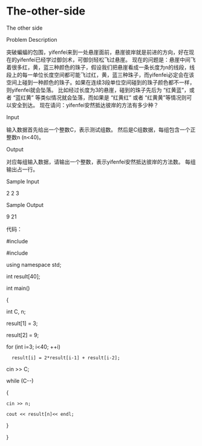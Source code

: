 # The-other-side

The other side

Problem Description

突破蝙蝠的包围，yifenfei来到一处悬崖面前，悬崖彼岸就是前进的方向，好在现在的yifenfei已经学过御剑术，可御剑轻松飞过悬崖。
现在的问题是：悬崖中间飞着很多红，黄，蓝三种颜色的珠子，假设我们把悬崖看成一条长度为n的线段，线段上的每一单位长度空间都可能飞过红，黄，蓝三种珠子，而yifenfei必定会在该空间上碰到一种颜色的珠子。如果在连续3段单位空间碰到的珠子颜色都不一样，则yifenfei就会坠落。
比如经过长度为3的悬崖，碰到的珠子先后为 “红黄蓝”，或者 “蓝红黄” 等类似情况就会坠落，而如果是 “红黄红” 或者 “红黄黄”等情况则可以安全到达。
现在请问：yifenfei安然抵达彼岸的方法有多少种？

Input

输入数据首先给出一个整数C，表示测试组数。
然后是C组数据，每组包含一个正整数n (n<40)。

Output

对应每组输入数据，请输出一个整数，表示yifenfei安然抵达彼岸的方法数。
每组输出占一行。

Sample Input

2 2 3

Sample Output

9 21


代码：

#include <cstdlib>

#include <iostream>

using namespace std;

int result[40];

int main()

{

  int C, n;
  
  result[1] = 3;
  
  result[2] = 9;
  
  for (int i=3; i<40; ++i)
  
	  result[i] = 2*result[i-1] + result[i-2];
    
  cin >> C;
  
  while (C--)
  
  {
  
    cin >> n;
    
    cout << result[n]<< endl;
    
  }  
  
}
